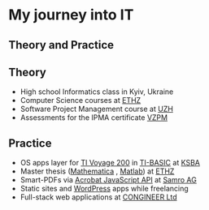 # My journey into IT

## Theory and Practice

<!-- .element: class="fragment" -->

<!-- NEXT-V -->

## Theory

- High school Informatics class in Kyiv, Ukraine <!--
  .element: class="fragment" -->
- Computer Science courses at <!--
  .element: class="fragment"
  --> [ETHZ](https://ethz.ch/en.html) <!--
  .element: target="_blank" -->
- Software Project Management course at <!--
  .element: class="fragment"
  --> [UZH](https://www.uzh.ch/en.html) <!--
  .element: target="_blank" -->
- Assessments for the IPMA certificate <!--
  .element: class="fragment"
  --> [VZPM](https://www.vzpm.ch/en/certification/certification-of-persons/ipma-level-d) <!--
  .element: target="_blank" -->

<!-- NEXT-V -->

## Practice

- OS apps layer for <!--
  .element: class="fragment"
  --> [TI Voyage 200](https://en.wikipedia.org/wiki/TI-92_series#Voyage_200) <!--
  .element: target="_blank" --> in [TI-BASIC](https://en.wikipedia.org/wiki/TI-BASIC) <!--
  .element: target="_blank" --> at [KSBA](https://www.kanti-baden.ch/) <!--
  .element: target="_blank" -->
- Master thesis <!--
  .element: class="fragment"
  --> ([Mathematica](https://www.wolfram.com/mathematica/) <!--
  .element: target="_blank" -->, [Matlab](https://ch.mathworks.com/products/matlab.html)) <!--
  .element: target="_blank" --> at [ETHZ](https://ethz.ch/en.html) <!--
  .element: target="_blank" -->
- Smart-PDFs via <!--
  .element: class="fragment"
  --> [Acrobat JavaScript API](https://opensource.adobe.com/dc-acrobat-sdk-docs/library/jsapiref/index.html) <!--
  .element: target="_blank"
  --> at [Samro AG](https://www.samro.ch/) <!--
  .element: target="_blank" -->
- Static sites and <!--
  .element: class="fragment"
  --> [WordPress](https://wordpress.org/) <!--
  .element: target="_blank" --> apps while freelancing
- Full-stack web applications at <!--
  .element: class="fragment"
  --> [CONGINEER Ltd](https://congineer.com/) <!--
  .element: target="_blank" -->

